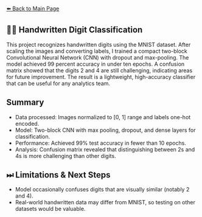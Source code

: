 [⬅️ Back to Main Page](../)

## ✍🏽 Handwritten Digit Classification
This project recognizes handwritten digits using the MNIST dataset. After scaling the images and converting labels, I trained a compact two-block Convolutional Neural Network (CNN) with dropout and max-pooling. The model achieved 99 percent accuracy in under ten epochs. A confusion matrix showed that the digits 2 and 4 are still challenging, indicating areas for future improvement. The result is a lightweight, high-accuracy classifier that can be useful for any analytics team.

## Summary
- Data processed: Images normalized to [0, 1] range and labels one-hot encoded.
- Model: Two-block CNN with max pooling, dropout, and dense layers for classification.
- Performance: Achieved 99% test accuracy in fewer than 10 epochs.
- Analysis: Confusion matrix revealed that distinguishing between 2s and 4s is more challenging than other digits.

## ⏭ Limitations & Next Steps
- Model occasionally confuses digits that are visually similar (notably 2 and 4).
- Real-world handwritten data may differ from MNIST, so testing on other datasets would be valuable.
